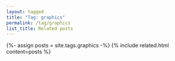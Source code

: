 ```yaml
---
layout: tagged
title: "Tag: graphics"
permalink: /tag/graphics
list_title: Related posts
---
```


{%- assign posts = site.tags.graphics -%}
{% include related.html content=posts %}

